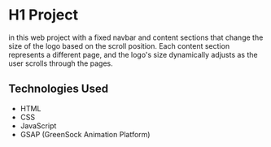# H1 Project

 in this web project with a fixed navbar and content sections that change the size of the logo based on the scroll position. Each content section represents a different page, and the logo's size dynamically adjusts as the user scrolls through the pages.

## Technologies Used

- HTML
- CSS
- JavaScript
- GSAP (GreenSock Animation Platform)

